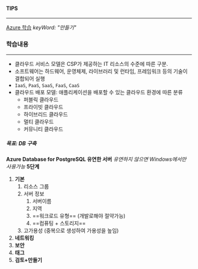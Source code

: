 #### TIPS
---
[Azure 학습](https://learn.microsoft.com/ko-kr/training/azure/) _keyWord: "만들기"_
### 학습내용
---
- 클라우드 서비스 모델은 CSP가 제공하는 IT 리소스의 수준에 따른 구분.
- 소프트웨어는 하드웨어, 운영체제, 라이브러리 및 런타임, 프레임워크 등의 기술이 결합되어 실행
- `IaaS`, `PaaS`, `SaaS`, `FaaS`, `CaaS`
- 클라우드 배포 모델: 애플리케이션을 배포할 수 있는 클라우드 환경에 따른 분류
	- 퍼블릭 클라우드
	- 프라이빗 클라우드
	- 하이브리드 클라우드
	- 멀티 클라우드
	- 커뮤니티 클라우드
##### 목표: DB 구축
**Azure Database for PostgreSQL 유연한 서버**
	*유연하지 않으면 Windows에서만 사용가능*
**5단계**
1. **기본**
	1. 리소스 그룹
	2. 서버 정보
		1. 서버이름
		2. 지역
		3. ==워크로드 유형== (개발로해야 절약가능)
		4. ==컴퓨팅 + 스토리지==
	3. 고가용성 (중복으로 생성하여 가용성을 높임)
2. **네트워킹**
3. **보안**
4. **태그**
5. **검토+만들기**